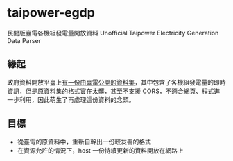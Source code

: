 # taipower-egdp
民間版臺電各機組發電量開放資料 Unofficial Taipower Electricity Generation Data Parser

## 緣起
政府資料開放平臺上[有一份由臺電公開的資料集](http://data.gov.tw/node/8931)，其中包含了各機組發電量的即時資訊，但是原資料集的格式實在太髒，甚至不支援 CORS，不適合網頁、程式進一步利用，因此萌生了再處理這份資料的念頭。

## 目標
* 從臺電的原資料中，重新自幹出一份較友善的格式
* 在資源允許的情況下，host 一份持續更新的資料開放在網路上